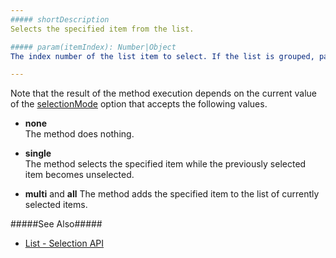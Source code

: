 ```yaml
---
##### shortDescription
Selects the specified item from the list.

##### param(itemIndex): Number|Object
The index number of the list item to select. If the list is grouped, pass an object with the required group and item indexes, e.g., { group: 0, item: 0 }.

---
```

Note that the result of the method execution depends on the current value of the [selectionMode](/api-reference/10%20UI%20Widgets/dxList/1%20Configuration/selectionMode.md '/Documentation/ApiReference/UI_Widgets/dxList/Configuration/#selectionMode') option that accepts the following values.

- **none**  
 The method does nothing.

- **single**  
 The method selects the specified item while the previously selected item becomes unselected.

- **multi** and **all**
 The method adds the specified item to the list of currently selected items.

#####See Also#####
- [List - Selection API](/concepts/05%20Widgets/List/25%20Selection/05%20API.md '/Documentation/Guide/Widgets/List/Selection/#API')